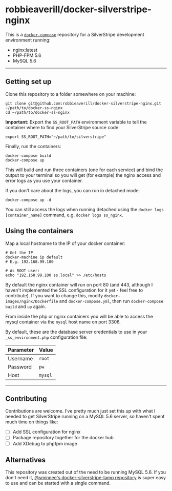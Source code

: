 # robbieaverill/docker-silverstripe-nginx

This is a [`docker-compose`](https://docs.docker.com/compose/) repository for a SilverStripe development environment running:

* nginx:latest
* PHP-FPM 5.6
* MySQL 5.6

---

## Getting set up

Clone this repository to a folder somewhere on your machine:

```
git clone git@github.com:robbieaverill/docker-silverstripe-nginx.git ~/path/to/docker-ss-nginx
cd ~/path/to/docker-ss-nginx
```

**Important:** Export the `SS_ROOT_PATH` environment variable to tell the container where to find your SilverStripe source code:

```
export SS_ROOT_PATH="~/path/to/silverstripe"
```

Finally, run the containers:

```
docker-compose build
docker-compose up
```

This will build and run three containers (one for each service) and bind the output to your terminal so you will get (for example) the nginx access and error logs as you use your container.

If you don't care about the logs, you can run in detached mode:

```
docker-compose up -d
```

You can still access the logs when running detached using the `docker logs [container_name]` command, e.g. `docker logs ss_nginx`.

## Using the containers

Map a local hostname to the IP of your docker container:

```
# Get the IP
docker-machine ip default
# E.g. 192.168.99.100

# As ROOT user:
echo "192.168.99.100 ss.local" >> /etc/hosts
```

By default the nginx container will run on port 80 (and 443, although I haven't implemented the SSL configuration for it yet - feel free to contribute). If you want to change this, modify `docker-images/nginx/Dockerfile` and `docker-compose.yml`, then run `docker-compose build` and `up` again.

From inside the php or nginx containers you will be able to access the mysql container via the `mysql` host name on port 3306.

By default, these are the database server credentials to use in your `_ss_environment.php` configuration file:

|Parameter|Value|
|---|---|
|Username|`root`|
|Password|`pw`|
|Host|`mysql`|

---

## Contributing

Contributions are welcome. I've pretty much just set this up with what I needed to get SilverStripe running on a MySQL 5.6 server, so haven't spent much time on things like:

- [ ] Add SSL configuration for nginx
- [ ] Package repository together for the docker hub
- [ ] Add XDebug to phpfpm image

## Alternatives

This repository was created out of the need to be running MySQL 5.6. If you don't need it, [@sminnee's docker-silverstripe-lamp repository](https://github.com/sminnee/docker-silverstripe-lamp) is super easy to use and can be started with a single command.
